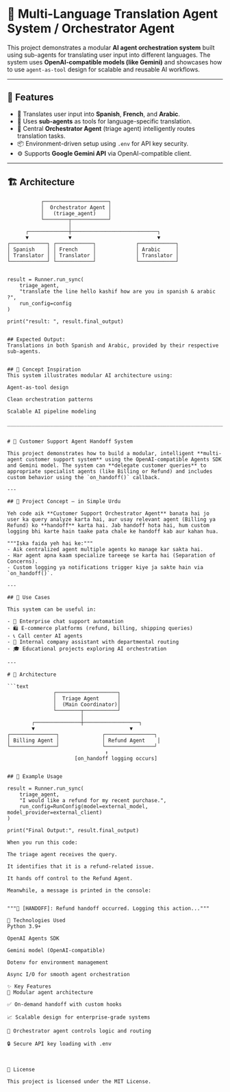 # 🧠 Multi-Language Translation Agent System / Orchestrator Agent

This project demonstrates a modular **AI agent orchestration system** built using sub-agents for translating user input into different languages. The system uses **OpenAI-compatible models (like Gemini)** and showcases how to use `agent-as-tool` design for scalable and reusable AI workflows.

---

## 🚀 Features

- 🔄 Translates user input into **Spanish**, **French**, and **Arabic**.
- 🧩 Uses **sub-agents** as tools for language-specific translation.
- 🧠 Central **Orchestrator Agent** (triage agent) intelligently routes translation tasks.
- 📦 Environment-driven setup using `.env` for API key security.
- ⚙️ Supports **Google Gemini API** via OpenAI-compatible client.

---

## 🏗️ Architecture

```text
           ┌─────────────────────┐
           │  Orchestrator Agent │
           │   (triage_agent)    │
           └────────┬────────────┘
                    │
      ┌─────────────┼────────────────────────────┐
      ▼             ▼                            ▼
┌────────────┐ ┌────────────┐             ┌────────────┐
│ Spanish    │ │ French     │             │ Arabic     │
│ Translator │ │ Translator │             │ Translator │
└────────────┘ └────────────┘             └────────────┘


result = Runner.run_sync(
    triage_agent,
    "translate the line hello kashif how are you in spanish & arabic ?",
    run_config=config
)

print("result: ", result.final_output)


## Expected Output:
Translations in both Spanish and Arabic, provided by their respective sub-agents.


## 🧠 Concept Inspiration
This system illustrates modular AI architecture using:

Agent-as-tool design

Clean orchestration patterns

Scalable AI pipeline modeling

________________________________________________________________________________________________________________________


# 🤖 Customer Support Agent Handoff System

This project demonstrates how to build a modular, intelligent **multi-agent customer support system** using the OpenAI-compatible Agents SDK and Gemini model. The system can **delegate customer queries** to appropriate specialist agents (like Billing or Refund) and includes custom behavior using the `on_handoff()` callback.

---

## 📌 Project Concept – in Simple Urdu

Yeh code aik **Customer Support Orchestrator Agent** banata hai jo user ka query analyze karta hai, aur usay relevant agent (Billing ya Refund) ko **handoff** karta hai. Jab handoff hota hai, hum custom logging bhi karte hain taake pata chale ke handoff kab aur kahan hua.

"""Iska faida yeh hai ke:"""
- Aik centralized agent multiple agents ko manage kar sakta hai.
- Har agent apna kaam specialize tareeqe se karta hai (Separation of Concerns).
- Custom logging ya notifications trigger kiye ja sakte hain via `on_handoff()`.

---

## 🎯 Use Cases

This system can be useful in:

- 🏢 Enterprise chat support automation
- 🛍️ E-commerce platforms (refund, billing, shipping queries)
- 📞 Call center AI agents
- 🤖 Internal company assistant with departmental routing
- 🎓 Educational projects exploring AI orchestration

---

# 🧠 Architecture

```text
               ┌────────────────────┐
               │  Triage Agent      │
               │  (Main Coordinator)│
               └────────┬───────────┘
                        │
        ┌───────────────┼──────────────────┐
        ▼                               ▼
┌───────────────┐              ┌────────────────┐
│ Billing Agent │              │ Refund Agent    │
└───────────────┘              └────────────────┘
                                ↑
                      [on_handoff logging occurs]


## 🧪 Example Usage

result = Runner.run_sync(
    triage_agent,
    "I would like a refund for my recent purchase.",
    run_config=RunConfig(model=external_model, model_provider=external_client)
)

print("Final Output:", result.final_output)

When you run this code:

The triage agent receives the query.

It identifies that it is a refund-related issue.

It hands off control to the Refund Agent.

Meanwhile, a message is printed in the console:


"""📢 [HANDOFF]: Refund handoff occurred. Logging this action..."""

🔧 Technologies Used
Python 3.9+

OpenAI Agents SDK

Gemini model (OpenAI-compatible)

Dotenv for environment management

Async I/O for smooth agent orchestration

✨ Key Features
🔁 Modular agent architecture

✅ On-demand handoff with custom hooks

📈 Scalable design for enterprise-grade systems

🧠 Orchestrator agent controls logic and routing

🔒 Secure API key loading with .env



📜 License

This project is licensed under the MIT License.
